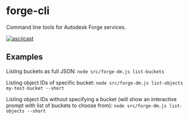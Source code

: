 # forge-cli

Command line tools for Autodesk Forge services.

[![asciicast](https://asciinema.org/a/Qo4m5MfUOG4hzXeZtewO6RcPd.svg)](https://asciinema.org/a/Qo4m5MfUOG4hzXeZtewO6RcPd)

## Examples

Listing buckets as full JSON:
`node src/forge-dm.js list-buckets`

Listing object IDs of specific bucket:
`node src/forge-dm.js list-objects my-test-bucket --short`

Listing object IDs without specifying a bucket (will show
an interactive prompt with list of buckets to choose from):
`node src/forge-dm.js list-objects --short`
